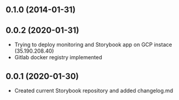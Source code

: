 ## 0.1.0 (2014-01-31)


## 0.0.2 (2020-01-31)

- Trying to deploy monitoring and Storybook app on GCP instace (35.190.208.40)
- Gitlab docker registry implemented

## 0.0.1 (2020-01-30)

- Created current Storybook repository and added changelog.md
